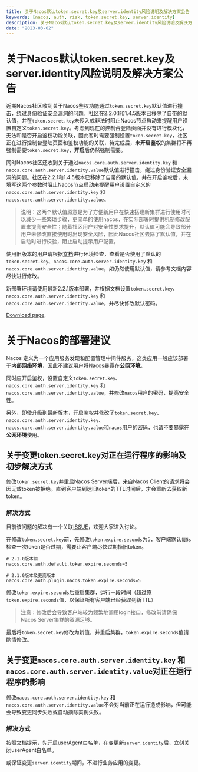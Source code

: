 ```yaml
---
title: 关于Nacos默认token.secret.key及server.identity风险说明及解决方案公告
keywords: [nacos, auth, risk, token.secret.key, server.identity]
description: 关于Nacos默认token.secret.key及server.identity风险说明及解决方案公告
date: "2023-03-02"
---
```


# 关于Nacos默认token.secret.key及server.identity风险说明及解决方案公告

近期Nacos社区收到关于Nacos鉴权功能通过`token.secret.key`默认值进行撞击，绕过身份验证安全漏洞的问题。社区在2.2.0.1和1.4.5版本已移除了自带的默认值，并在`token.secret.key`未传入或非法时阻止Nacos节点启动来提醒用户设置自定义`token.secret.key`。考虑到现在的控制台登陆页面并没有进行模块化，无法和是否开启鉴权功能关联，因此暂时需要强制设置`token.secret.key`，社区正在进行控制台登陆页面和鉴权功能的关联，待完成后，**未开启鉴权**的集群将不再强制需要`token.secret.key`，**开启**后仍然强制需要。

同时Nacos社区还收到关于通过`nacos.core.auth.server.identity.key` 和 `nacos.core.auth.server.identity.value`默认值进行撞击，绕过身份验证安全漏洞的问题。社区在2.2.1和1.4.5版本已移除了自带的默认值，并在开启鉴权后，未填写这两个参数时阻止Nacos节点启动来提醒用户设置自定义的`nacos.core.auth.server.identity.key` 和 `nacos.core.auth.server.identity.value`。

> 说明：这两个默认值原意是为了方便新用户在快速搭建新集群进行使用时可以减少一些繁琐步骤，更简单的使用nacos，在实际部署时提供机制修改配置来提高安全性；随着社区用户对安全性要求提升，默认值可能会导致部分用户未修改直接使用时出现安全风险，因此Nacos社区去除了默认值，并在启动时进行校验，阻止启动提示用户配置。

使用旧版本的用户请根据[文档](https://nacos.io/zh-cn/docs/v2/guide/user/auth.html)进行环境检查，查看是否使用了默认的`token.secret.key`、`nacos.core.auth.server.identity.key` 和 `nacos.core.auth.server.identity.value`，如仍然使用默认值，请参考文档内容尽快进行修改。

新部署环境请使用最新2.2.1版本部署，并根据文档设置`token.secret.key`、`nacos.core.auth.server.identity.key` 和 `nacos.core.auth.server.identity.value`，并尽快修改默认密码。

[Download page](https://github.com/alibaba/nacos/releases/tag/2.2.1).

# 关于Nacos的部署建议

Nacos 定义为一个应用服务发现和配置管理中间件服务，这类应用一般应该部署于**内部网络环境**，因此不建议用户将Nacos暴露在**公网环境**。

同时应开启鉴权，设置自定义`token.secret.key`、`nacos.core.auth.server.identity.key` 和 `nacos.core.auth.server.identity.value`，并修改`nacos`用户的密码，提高安全性。

另外，即使升级到最新版本，开启鉴权并修改了`token.secret.key`、`nacos.core.auth.server.identity.key`、`nacos.core.auth.server.identity.value`和`nacos`用户的密码，也请不要暴露在**公网环境**使用。

## 关于变更token.secret.key对正在运行程序的影响及初步解决方式

修改`token.secret.key`并重启Nacos Server端后，来自Nacos Client的请求将会因无效token被拒绝。直到客户端到达旧token的TTL时间后，才会重新去获取新token。

### 解决方式

目前该问题的解决有一个关联[ISSUE](https://github.com/alibaba/nacos/issues/10105)，欢迎大家进入讨论。

在修改`token.secret.key`前，先修改`token.expire.seconds`为5，客户端默认`每5s`检查一次token是否过期，需要让客户端尽快过期掉旧token。

```properties
# 2.1.0版本前
nacos.core.auth.default.token.expire.seconds=5

# 2.1.0版本及更高版本
nacos.core.auth.plugin.nacos.token.expire.seconds=5
```

修改`token.expire.seconds`后重启集群，运行一段时间（超过原`token.expire.seconds`值，以保证所有客户端已经获取到新TTL）

> 注意：修改后会导致客户端较为频繁地调用login接口，修改前请确保Nacos Server集群的资源足够。

最后将`token.secret.key`修改为新值，并重启集群，`token.expire.seconds`值请酌情修改。

## 关于变更`nacos.core.auth.server.identity.key` 和 `nacos.core.auth.server.identity.value`对正在运行程序的影响

修改`nacos.core.auth.server.identity.key` 和 `nacos.core.auth.server.identity.value`不会对当前正在运行造成影响，但可能会导致变更同步失败或自动摘除实例失败。

### 解决方式

按照[文档](https://nacos.io/zh-cn/docs/v2/guide/user/auth.html)提示，先开启userAgent白名单，在变更新`server.identity`后，立刻关闭userAgent白名单。

或保证变更`server.identity`期间，不进行业务应用的变更。
